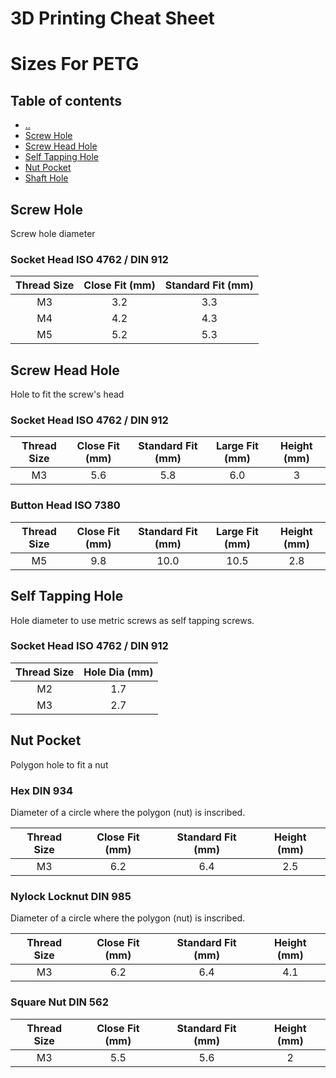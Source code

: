 # 3D Printing Cheat Sheet

# Sizes For PETG

## Table of contents
* [&nldr;](../3d_printing/README.md)
* [Screw Hole](#screw-hole)
* [Screw Head Hole](#screw-head-hole)
* [Self Tapping Hole](#self-tapping-hole)
* [Nut Pocket](#nut-pocket)
* [Shaft Hole](#shaft-hole)



## Screw Hole

Screw hole diameter

### Socket Head ISO 4762 / DIN 912

| Thread Size | Close Fit (mm) | Standard Fit (mm) |
|:-----------:|:--------------:|:-----------------:|
| M3  | 3.2 | 3.3 |
| M4  | 4.2 | 4.3 |
| M5  | 5.2 | 5.3 |



## Screw Head Hole

Hole to fit the screw's head

### Socket Head ISO 4762 / DIN 912

| Thread Size | Close Fit (mm) | Standard Fit (mm) | Large Fit (mm) | Height (mm) |
|:-----------:|:--------------:|:-----------------:|:--------------:|:------:|
| M3  | 5.6 | 5.8 | 6.0  | 3 |


### Button Head ISO 7380

| Thread Size | Close Fit (mm) | Standard Fit (mm) | Large Fit (mm) | Height (mm) |
|:-----------:|:--------------:|:-----------------:|:--------------:|:-----------:|
| M5  | 9.8 | 10.0 | 10.5 | 2.8 |



## Self Tapping Hole

Hole diameter to use metric screws as self tapping screws.

### Socket Head ISO 4762 / DIN 912

| Thread Size | Hole Dia (mm) |
|:-----------:|:-------------:|
| M2  | 1.7  |
| M3  | 2.7  |



## Nut Pocket

Polygon hole to fit a nut

### Hex DIN 934

Diameter of a circle where the polygon (nut) is inscribed.

| Thread Size | Close Fit (mm) | Standard Fit (mm) | Height (mm) |
|:-----------:|:--------------:|:-----------------:|:-----------:|
| M3  | 6.2 | 6.4 | 2.5 |


### Nylock Locknut DIN 985

Diameter of a circle where the polygon (nut) is inscribed.

| Thread Size | Close Fit (mm) | Standard Fit (mm) | Height (mm) |
|:-----------:|:--------------:|:-----------------:|:-----------:|
| M3  | 6.2 | 6.4 | 4.1 |


### Square Nut DIN 562

| Thread Size | Close Fit (mm) | Standard Fit (mm) | Height (mm) |
|:-----------:|:--------------:|:-----------------:|:-----------:|
| M3  | 5.5 | 5.6 | 2 |
